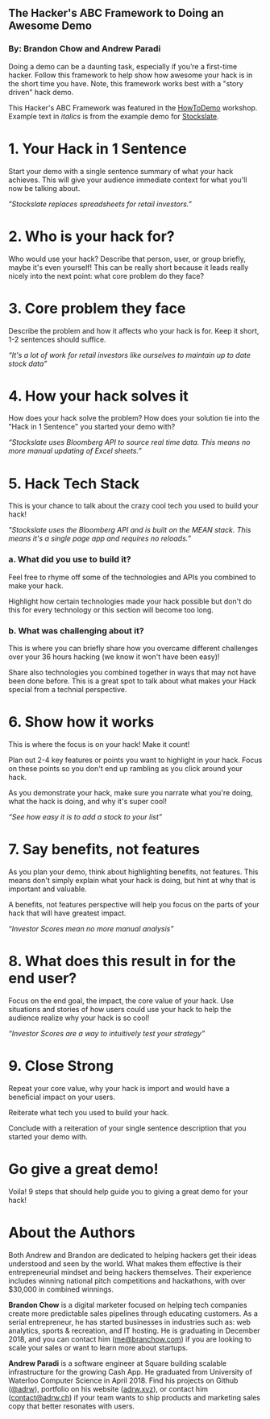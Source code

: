 ## The Hacker's ABC Framework to Doing an Awesome Demo
### By: Brandon Chow and Andrew Paradi

Doing a demo can be a daunting task, especially if you’re a first-time hacker. Follow this framework to help show how awesome your hack is in the short time you have. Note, this framework works best with a "story driven" hack demo.

This Hacker's ABC Framework was featured in the [HowToDemo](./HowToDemo.md) workshop. Example text in *italics* is from the example demo for [Stockslate](https://youtu.be/juY4bwJXMVE).

# 1. Your Hack in 1 Sentence
Start your demo with a single sentence summary of what your hack achieves. This will give your audience immediate context for what you'll now be talking about.

*"Stockslate replaces spreadsheets for retail investors."*

# 2. Who is your hack for?
Who would use your hack? Describe that person, user, or group briefly, maybe it's even yourself! This can be really short because it leads really nicely into the next point: what core problem do they face?

# 3. Core problem they face
Describe the problem and how it affects who your hack is for. Keep it short, 1-2 sentences should suffice.

*“It's a lot of work for retail investors like ourselves to maintain up to date stock data”*

# 4. How your hack solves it
How does your hack solve the problem? How does your solution tie into the "Hack in 1 Sentence" you started your demo with?

*“Stockslate uses Bloomberg API to source real time data. This means no more manual updating of Excel sheets.”*

# 5. Hack Tech Stack
This is your chance to talk about the crazy cool tech you used to build your hack!

*"Stockslate uses the Bloomberg API and is built on the MEAN stack. This means it's a single page app and requires no reloads.”*

### a. 	What did you use to build it?
Feel free to rhyme off some of the technologies and APIs you combined to make your hack. 

Highlight how certain technologies made your hack possible but don't do this for every technology or this section will become too long.

### b.	What was challenging about it?
This is where you can briefly share how you overcame different challenges over your 36 hours hacking (we know it won't have been easy)! 

Share also technologies you combined together in ways that may not have been done before. This is a great spot to talk about what makes your Hack special from a technial perspective.

# 6. Show how it works
This is where the focus is on your hack! Make it count!

Plan out 2-4 key features or points you want to highlight in your hack. Focus on these points so you don't end up rambling as you click around your hack.

As you demonstrate your hack, make sure you narrate what you're doing, what the hack is doing, and why it's super cool!

*“See how easy it is to add a stock to your list”*

# 7. Say benefits, not features
As you plan your demo, think about highlighting benefits, not features. This means don't simply explain what your hack is doing, but hint at why that is important and valuable.

A benefits, not features perspective will help you focus on the parts of your hack that will have greatest impact.

*“Investor Scores mean no more manual analysis”*

# 8. What does this result in for the end user?
Focus on the end goal, the impact, the core value of your hack. Use situations and stories of how users could use your hack to help the audience realize why your hack is so cool!

*“Investor Scores are a way to intuitively test your strategy”*

# 9. Close Strong
Repeat your core value, why your hack is import and would have a beneficial impact on your users. 

Reiterate what tech you used to build your hack.

Conclude with a reiteration of your single sentence description that you started your demo with. 

# Go give a great demo!
Voila! 9 steps that should help guide you to giving a great demo for your hack!

# About the Authors
Both Andrew and Brandon are dedicated to helping hackers get their ideas understood and seen by the world. What makes them effective is their entrepreneurial mindset and being hackers themselves. Their experience includes winning national pitch competitions and hackathons, with over $30,000 in combined winnings.

**Brandon Chow** is a digital marketer focused on helping tech companies create more predictable sales pipelines through educating customers. As a serial entrepreneur, he has started businesses in industries such as: web analytics, sports & recreation, and IT hosting. He is graduating in December 2018, and you can contact him ([me@branchow.com](mailto:me@branchow.com)) if you are looking to scale your sales or want to learn more about startups.

**Andrew Paradi** is a software engineer at Square building scalable infrastructure for the growing Cash App. He graduated from University of Waterloo Computer Science in April 2018. Find his projects on Github ([@adrw](https://github.com/adrw)), portfolio on his website ([adrw.xyz](https://www.adrw.xyz)), or contact him ([contact@adrw.ch](mailto:contact@adrw.ch)) if your team wants to ship products and marketing sales copy that better resonates with users.



